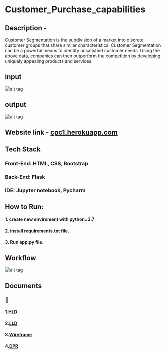 # Customer_Purchase_capabilities

## Description - 
   Customer Segmentation is the subdivision of a market into discrete customer groups that share similar characteristics. Customer Segmentation can be a powerful means to identify unsatisfied customer needs. Using the above data, companies can then outperform the competition by developing uniquely appealing products and services.

## input
![alt tag](https://github.com/Vinayak-HUB1/PURCHASING_CAPABILITIES_/blob/main/Screenshots/input.jpg)

## output
![alt tag](https://github.com/Vinayak-HUB1/PURCHASING_CAPABILITIES_/blob/main/Screenshots/output.jpg)

## Website link - [cpc1.herokuapp.com](cpc1.herokuapp.com)

## Tech Stack
### Front-End: HTML, CSS, Bootstrap
### Back-End: Flask
### IDE: Jupyter notebook, Pycharm

## How to Run:
#### 1. create new enviroment with python=3.7
#### 2. install requirements.txt file.
#### 3. Run app.py file.

## Workflow
![alt tag](https://github.com/Vinayak-HUB1/PURCHASING_CAPABILITIES_/blob/main/Screenshots/Architecture.jpg)

## Documents
### 📙 
#### 1.[HLD](https://github.com/Vinayak-HUB1/PURCHASING_CAPABILITIES_/blob/main/Documents/High%20Level%20Design.pdf)
#### 2.[LLD](https://github.com/Vinayak-HUB1/PURCHASING_CAPABILITIES_/blob/main/Documents/Low_Level_Design_.pdf)
#### 3.[Wireframe](https://github.com/Vinayak-HUB1/PURCHASING_CAPABILITIES_/blob/main/Documents/wireframe.pdf)
#### 4.[DPR](https://github.com/Vinayak-HUB1/PURCHASING_CAPABILITIES_/blob/main/Documents/DPR.pptx)
